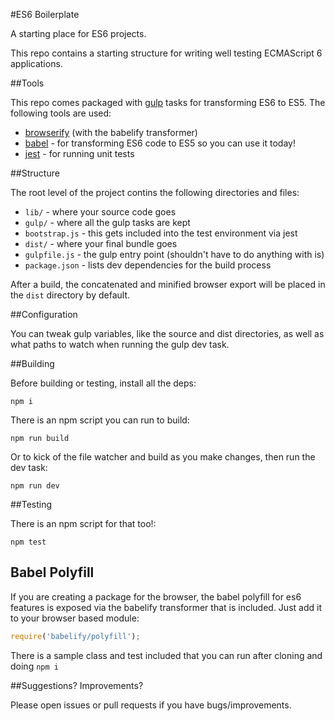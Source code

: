 #ES6 Boilerplate

A starting place for ES6 projects.

This repo contains a starting structure for writing well testing ECMAScript 6 applications.

##Tools

This repo comes packaged with [gulp](http://gulpjs.com/) tasks for transforming ES6 to ES5. The following tools are used:

* [browserify](http://browserify.org/) (with the babelify transformer)
* [babel](https://babeljs.io/) - for transforming ES6 code to ES5 so you can use it today!
* [jest](https://facebook.github.io/jest/) - for running unit tests

##Structure

The root level of the project contins the following directories and files:

* `lib/` - where your source code goes
* `gulp/` - where all the gulp tasks are kept
* `bootstrap.js` - this gets included into the test environment via jest
* `dist/` - where your final bundle goes
* `gulpfile.js` - the gulp entry point (shouldn't have to do anything with is)
* `package.json` - lists dev dependencies for the build process

After a build, the concatenated and minified browser export will be placed in the `dist` directory by default.

##Configuration

You can tweak gulp variables, like the source and dist directories, as well
as what paths to watch when running the gulp dev task.

##Building

Before building or testing, install all the deps:

```
npm i
```

There is an npm script you can run to build:

```
npm run build
```

Or to kick of the file watcher and build as you make changes, then run the dev task:

```
npm run dev
```

##Testing

There is an npm script for that too!:

```
npm test
```

## Babel Polyfill

If you are creating a package for the browser, the babel polyfill for es6 features is exposed via the babelify transformer that is included. Just add it to your browser based module:

```js
require('babelify/polyfill');
```

There is a sample class and test included that you can run after cloning and doing `npm i`

##Suggestions? Improvements?

Please open issues or pull requests if you have bugs/improvements.